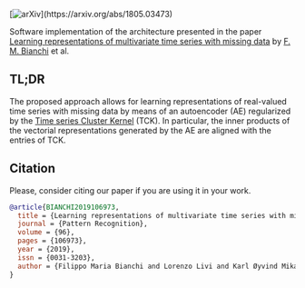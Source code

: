 [![arXiv](https://img.shields.io/badge/arXiv-1805.03473-b31b1b.svg?)](https://arxiv.org/abs/1805.03473)

Software implementation of the architecture presented in the paper [Learning representations of multivariate time series with missing data](https://arxiv.org/abs/1805.03473) by [F. M. Bianchi](https://sites.google.com/view/filippombianchi/home) et al.

## TL;DR
The proposed approach allows for learning representations of real-valued time series with missing data by means of an autoencoder (AE) regularized by the [Time series Cluster Kernel](https://www.sciencedirect.com/science/article/pii/S0031320317304843) (TCK).
In particular, the inner products of the vectorial representations generated by the AE are aligned with the entries of TCK.

## Citation

Please, consider citing our paper if you are using it in your work.

```bibtex
@article{BIANCHI2019106973,
  title = {Learning representations of multivariate time series with missing data},
  journal = {Pattern Recognition},
  volume = {96},
  pages = {106973},
  year = {2019},
  issn = {0031-3203},
  author = {Filippo Maria Bianchi and Lorenzo Livi and Karl Øyvind Mikalsen and Michael Kampffmeyer and Robert Jenssen},
}
```
